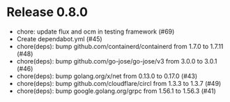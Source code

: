 # Release 0.8.0

- chore: update flux and ocm in testing framework (#69)
- Create dependabot.yml (#45)
- chore(deps): bump github.com/containerd/containerd from 1.7.0 to 1.7.11 (#48)
- chore(deps): bump github.com/go-jose/go-jose/v3 from 3.0.0 to 3.0.1 (#46)
- chore(deps): bump golang.org/x/net from 0.13.0 to 0.17.0 (#43)
- chore(deps): bump github.com/cloudflare/circl from 1.3.3 to 1.3.7 (#49)
- chore(deps): bump google.golang.org/grpc from 1.56.1 to 1.56.3 (#41)
